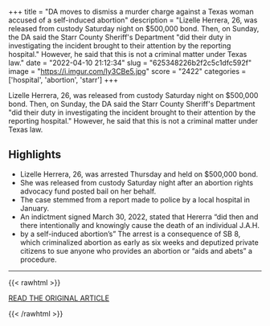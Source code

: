 +++
title = "DA moves to dismiss a murder charge against a Texas woman accused of a self-induced abortion"
description = "Lizelle Herrera, 26, was released from custody Saturday night on $500,000 bond. Then, on Sunday, the DA said the Starr County Sheriff's Department \"did their duty in investigating the incident brought to their attention by the reporting hospital.\" However, he said that this is not a criminal matter under Texas law."
date = "2022-04-10 21:12:34"
slug = "625348226b2f2c5c1dfc592f"
image = "https://i.imgur.com/Iy3CBe5.jpg"
score = "2422"
categories = ['hospital', 'abortion', 'starr']
+++

Lizelle Herrera, 26, was released from custody Saturday night on $500,000 bond. Then, on Sunday, the DA said the Starr County Sheriff's Department \"did their duty in investigating the incident brought to their attention by the reporting hospital.\" However, he said that this is not a criminal matter under Texas law.

## Highlights

- Lizelle Herrera, 26, was arrested Thursday and held on $500,000 bond.
- She was released from custody Saturday night after an abortion rights advocacy fund posted bail on her behalf.
- The case stemmed from a report made to police by a local hospital in January.
- An indictment signed March 30, 2022, stated that Hererra “did then and there intentionally and knowingly cause the death of an individual J.A.H.
- by a self-induced abortion’s” The arrest is a consequence of SB 8, which criminalized abortion as early as six weeks and deputized private citizens to sue anyone who provides an abortion or “aids and abets” a procedure.

---

{{< rawhtml >}}
  <p class="article-category">
    <a target="_blank" href="https://www.tpr.org/news/2022-04-08/texas-woman-charged-with-murder-for-self-induced-abortion">READ THE ORIGINAL ARTICLE</a>
  </p>
{{< /rawhtml >}}
